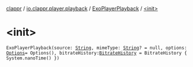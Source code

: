 [clappr](../../index.md) / [io.clappr.player.playback](../index.md) / [ExoPlayerPlayback](index.md) / [&lt;init&gt;](./-init-.md)

# &lt;init&gt;

`ExoPlayerPlayback(source: `[`String`](https://kotlinlang.org/api/latest/jvm/stdlib/kotlin/-string/index.html)`, mimeType: `[`String`](https://kotlinlang.org/api/latest/jvm/stdlib/kotlin/-string/index.html)`? = null, options: `[`Options`](../../io.clappr.player.base/-options/index.md)` = Options(), bitrateHistory: `[`BitrateHistory`](../../io.clappr.player.bitrate/-bitrate-history/index.md)` = BitrateHistory { System.nanoTime() })`